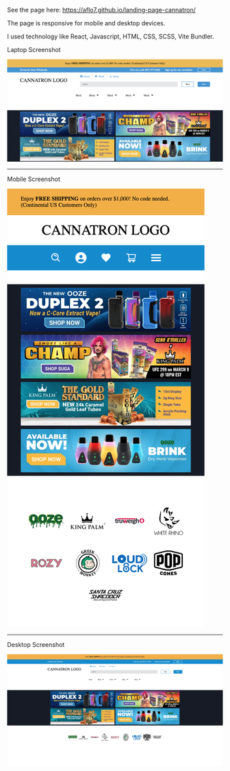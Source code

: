 See the page here: https://aflo7.github.io/landing-page-cannatron/


The page is responsive for mobile and desktop devices.

I used technology like React, Javascript, HTML, CSS, SCSS, Vite Bundler.


Laptop Screenshot

![alt](./laptop.png)

<hr>


Mobile Screenshot

![alt](./mobile.png)

<hr>

Desktop Screenshot

![alt](./desktop.png)